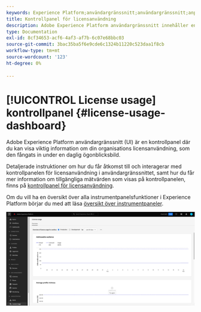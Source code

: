 ```yaml
---
keywords: Experience Platform;användargränssnitt;användargränssnitt;anpassning;kontrollpanel för licensanvändning;kontrollpanel;licensanvändning;berättigande;förbrukning
title: Kontrollpanel för licensanvändning
description: Adobe Experience Platform användargränssnitt innehåller en kontrollpanel där du kan visa viktig information om din organisations licensanvändning.
type: Documentation
exl-id: 8cf34653-acf6-4af3-af7b-6c07e68bbc03
source-git-commit: 3bac35ba5f6e9cde6c1324b11220c523daa1f8cb
workflow-type: tm+mt
source-wordcount: '123'
ht-degree: 0%

---
```


# [!UICONTROL License usage] kontrollpanel {#license-usage-dashboard}

Adobe Experience Platform användargränssnitt (UI) är en kontrollpanel där du kan visa viktig information om din organisations licensanvändning, som den fångats in under en daglig ögonblicksbild.

Detaljerade instruktioner om hur du får åtkomst till och interagerar med kontrollpanelen för licensanvändning i användargränssnittet, samt hur du får mer information om tillgängliga mätvärden som visas på kontrollpanelen, finns på [kontrollpanel för licensanvändning](../../dashboards/guides/license-usage.md).

Om du vill ha en översikt över alla instrumentpanelsfunktioner i Experience Platform börjar du med att läsa [översikt över instrumentpaneler](../../dashboards/home.md).

![](../../dashboards/images/license-usage/dashboard-overview.png)
